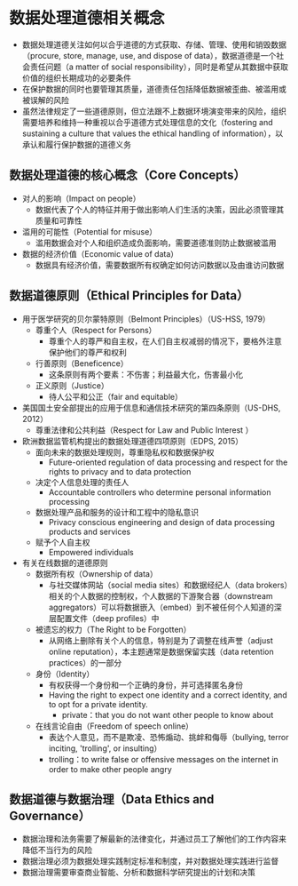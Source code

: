 # 数据处理道德相关概念

- 数据处理道德关注如何以合乎道德的方式获取、存储、管理、使用和销毁数据（procure, store, manage, use, and dispose of data），数据道德是一个社会责任问题（a matter of social responsibility），同时是希望从其数据中获取价值的组织长期成功的必要条件
- 在保护数据的同时也要管理其质量，道德责任包括降低数据被歪曲、被滥用或被误解的风险
- 虽然法律规定了一些道德原则，但立法跟不上数据环境演变带来的风险，组织需要培养和维持一种重视以合乎道德方式处理信息的文化（fostering and sustaining a culture that values the ethical handling of information），以承认和履行保护数据的道德义务

## 数据处理道德的核心概念（Core Concepts）

- 对人的影响（Impact on people）
  - 数据代表了个人的特征并用于做出影响人们生活的决策，因此必须管理其质量和可靠性
- 滥用的可能性（Potential for misuse）
  - 滥用数据会对个人和组织造成负面影响，需要道德准则防止数据被滥用
- 数据的经济价值（Economic value of data）
  - 数据具有经济价值，需要数据所有权确定如何访问数据以及由谁访问数据

## 数据道德原则（Ethical Principles for Data）

- 用于医学研究的贝尔蒙特原则（Belmont Principles）（US-HSS, 1979）
  - 尊重个人（Respect for Persons）
    - 尊重个人的尊严和自主权，在人们自主权减弱的情况下，要格外注意保护他们的尊严和权利
  - 行善原则（Beneficence）
    - 这条原则有两个要素：不伤害；利益最大化，伤害最小化
  - 正义原则（Justice）
    - 待人公平和公正（fair and equitable）
- 美国国土安全部提出的应用于信息和通信技术研究的第四条原则（US-DHS, 2012）
  - 尊重法律和公共利益（Respect for Law and Public Interest ）
- 欧洲数据监管机构提出的数据处理道德四项原则（EDPS, 2015）
  - 面向未来的数据处理规则，尊重隐私权和数据保护权
    - Future-oriented regulation of data processing and respect for the rights to privacy and to data protection
  - 决定个人信息处理的责任人
    - Accountable controllers who determine personal information processing
  - 数据处理产品和服务的设计和工程中的隐私意识
    - Privacy conscious engineering and design of data processing products and services
  - 赋予个人自主权
    - Empowered individuals
- 有关在线数据的道德原则
  - 数据所有权（Ownership of data）
    - 与社交媒体网站（social media sites）和数据经纪人（data brokers）相关的个人数据的控制权，个人数据的下游聚合器（downstream aggregators）可以将数据嵌入（embed）到不被任何个人知道的深层配置文件（deep profiles）中
  - 被遗忘的权力（The Right to be Forgotten）
    - 从网络上删除有关个人的信息，特别是为了调整在线声誉（adjust online reputation），本主题通常是数据保留实践（data retention practices）的一部分
  - 身份（Identity）
    - 有权获得一个身份和一个正确的身份，并可选择匿名身份
    - Having the right to expect one identity and a correct identity, and to opt for a private identity.
      - private：that you do not want other people to know about
  - 在线言论自由（Freedom of speech online）
    - 表达个人意见，而不是欺凌、恐怖煽动、挑衅和侮辱（bullying, terror inciting, 'trolling', or insulting）
    - trolling：to write false or offensive messages on the internet in order to make other people angry

## 数据道德与数据治理（Data Ethics and Governance）

- 数据治理和法务需要了解最新的法律变化，并通过员工了解他们的工作内容来降低不当行为的风险
- 数据治理必须为数据处理实践制定标准和制度，并对数据处理实践进行监督
- 数据治理需要审查商业智能、分析和数据科学研究提出的计划和决策